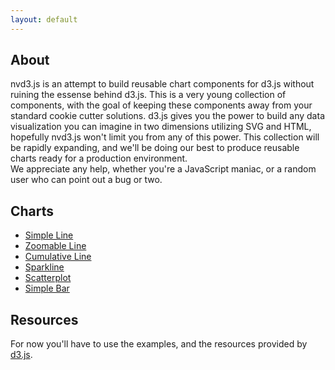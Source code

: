 ```yaml
---
layout: default
---
```


<section id="about">

## About

nvd3.js is an attempt to build reusable chart components for d3.js without
ruining the essense behind d3.js. This is a very young collection of components,
with the goal of keeping these components away from your standard cookie cutter
solutions.  d3.js gives you the power to build any data visualization you can 
imagine in two dimensions utilizing SVG and HTML, hopefully nvd3.js won't limit 
you from any of this power. This collection will be rapidly expanding, and we'll 
be doing our best to produce reusable charts ready for a production environment.  
We appreciate any help, whether you're a JavaScript maniac, or a random user who 
can point out a bug or two.

</section>


<section id="charts">

## Charts

- [Simple Line](examples/lineWithLegend.html)
- [Zoomable Line](examples/lineWithFocus.html)
- [Cumulative Line](examples/cumulativeLine.html)
- [Sparkline](examples/sparkline.html)
- [Scatterplot](examples/scatterWithLegend.html)
- [Simple Bar](examples/bar.html)

</section>



<section id="resources">

## Resources

For now you'll have to use the examples, and the resources provided by [d3.js](http://mbostock.github.com/d3/api/).

</section>


